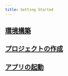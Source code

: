 ```yaml
---
title: Getting Started
---
```


## [環境構築](getting-started/setting-up-development-environment.mdx)

## [プロジェクトの作成](getting-started/create-project.md)

## [アプリの起動](getting-started/launch-created-app.mdx)
